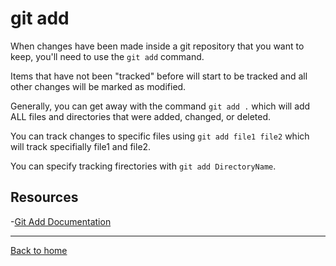 # git add

When changes have been made inside a git repository that you want to keep, you'll need to use the `git add` command.

Items that have not been "tracked" before will start to be tracked and all other changes will be marked as modified.

Generally, you can get away with the command `git add .` which will add ALL files and directories that were added, changed, or deleted.

You can track changes to specific files using `git add file1 file2` which will track specifially file1 and file2.

You can specify tracking firectories with `git add DirectoryName`.

## Resources

-[Git Add Documentation](https://git-scm.com/docs/git-add)

---

[Back to home](./README.md)